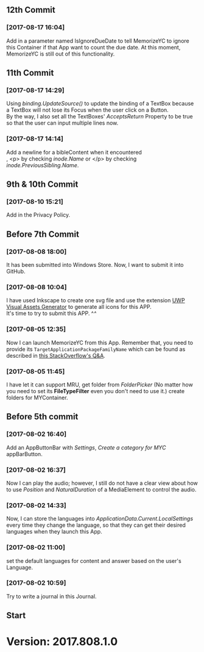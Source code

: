 ﻿## 12th Commit
### [2017-08-17 16:04]
Add in a parameter named IsIgnoreDueDate to tell MemorizeYC to ignore this Container if that App want to count the due date.
At this moment, MemorizeYC is still out of this functionality.
## 11th Commit
### [2017-08-17 14:29]
Using *binding.UpdateSource()* to update the binding of a TextBox because a TextBox will not lose its Focus when the user click on a Button.  
By the way, I also set all the TextBoxes' *AcceptsReturn* Property to be true so that the user can input multiple lines now.
### [2017-08-17 14:14]
Add a newline for a bibleContent when it encountered <br/>, \<p\> by checking *inode.Name* or \</p\> by checking *inode.PreviousSibling.Name*.
## 9th & 10th Commit
### [2017-08-10 15:21]
Add in the Privacy Policy.
## Before 7th Commit
### [2017-08-08 18:00]
It has been submitted into Windows Store. Now, I want to submit it into GitHub.
### [2017-08-08 10:04]
I have used Inkscape to create one svg file and use the extension [UWP Visual Assets Generator](https://visualstudiogallery.msdn.microsoft.com/b3c94468-96bc-4860-8860-4458ab3bc467/view/) to generate all icons for this APP.  
It's time to try to submit this APP. ^_^_
### [2017-08-05 12:35]
Now I can launch MemorizeYC from this App. Remember that, you need to provide its `TargetApplicationPackageFamilyName` which can be found as described in [this StackOverflow's Q&A](https://stackoverflow.com/questions/40456200/universal-app-folderpicker-system-runtime-interopservices-comexception).
### [2017-08-05 11:45]
I have let it can support MRU, get folder from *FolderPicker* (No matter how you need to set its **FileTypeFilter** even you don't need to use it.) create folders for MYContainer.
## Before 5th commit
### [2017-08-02 16:40]
Add an AppButtonBar with *Settings*, *Create a category for MYC* appBarButton.

### [2017-08-02 16:37] 
Now I can play the audio; however, I still do not have a clear view about how to use *Position* and *NaturalDuration* of a MediaElement to control the audio.

### [2017-08-02 14:33] 
Now, I can store the languages into *ApplicationData.Current.LocalSettings* every time they change the language, so that they can get their desired languages when they launch this App.

### [2017-08-02 11:00] 
set the default languages for content and answer based on the user's Language.

### [2017-08-02 10:59]
 Try to write a journal in this Journal.
## Start
# Version: 2017.808.1.0